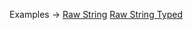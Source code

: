 <p class="ExampleLinks">Examples <span class="ExampleLinksTitleSeparator">-></span> <a href="../../examples/raw/raw-string">Raw String</a> <span class="ExampleLinksSeparator"></span> <a href="../../examples/raw/raw-string-typed">Raw String Typed</a></p>
